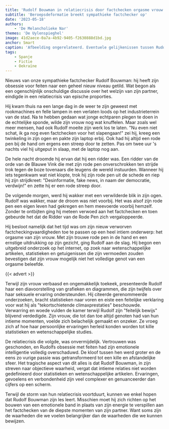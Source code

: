 ```yaml
---
title: 'Rudolf Bouwman in relatiecrisis door factchecken orgasme vrouw'
subtitle: 'Beroepsdeformatie breekt sympathieke factchecker op'
date: '2023-05-18'
authors:
    - 'De Melancholieke Nar'
themes: 'De Uylenspieghel'
image: 41d2aece-0a7a-4b92-9405-f2630888d1bd.jpg
anchor: Smart
caption: 'Afbeelding ongerelateerd. Eventuele gelijkenissen tussen Rudolf Bouwman en werkelijk bestaande personen en/of gebeurtenissen berusten geheel op toeval.'
tags:
    - Spanje
    - Fictie
    - Oekraïne
---
```


Nieuws van onze sympathieke factchecker Rudolf Bouwman: hij heeft zijn obsessie voor feiten naar een geheel nieuw niveau getild. Wat begon als een ogenschijnlijk onschuldige discussie over het welzijn van zijn partner, eindigde in een relatiecrisis van epische proporties.

Hij kwam thuis na een lange dag in de weer te zijn geweest met rookmachines en felle lampen in een verlaten loods op het industrieterrein van de stad. Na te hebben gedaan wat jonge echtparen plegen te doen in de echtelijke sponde, wilde zijn vrouw nog wat knuffelen. Maar zoals wel meer mensen, had ook Rudolf moeite zijn werk los te laten. "Nu even niet schat, ik ga nog even factchecken voor het slapengaan!" zei hij, kreeg een twinkeling in zijn ogen en pakte zijn laptop erbij. Ook had hij altijd een rode pen bij de hand om ergens een streep door te zetten. Pas om twee uur 's nachts viel hij uitgeput in slaap, met de laptop nog aan.

De hele nacht droomde hij ervan dat hij een ridder was. Een ridder van de orde van de Blauwe Vink die met zijn rode pen onverschrokken ten strijde trok tegen de boze tovenaars die leugens de wereld instuurden. Wanneer hij iets tegenkwam wat niet klopte, trok hij zijn rode pen uit de schede en riep hij zijn strijdkreet: "Desinformatie, fake news, in naam der democratie, verdwijn!" en zette hij er een rode streep door.

De volgende morgen, werd hij wakker met een verwilderde blik in zijn ogen. Rudolf was wakker, maar de droom was niet voorbij. Het was alsof zijn rode pen een eigen leven had gekregen en hem meevoerde voorbij hemzelf. Zonder te ontbijten ging hij meteen verwoed aan het factchecken en toen gebeurde het dat de Ridder van de Rode Pen zich vergaloppeerde. 

Hij besloot namelijk dat het tijd was om zijn nieuw verworven factcheckingvaardigheden toe te passen op een heel intiem onderwerp: het orgasme van zijn vrouw. Met zijn trouwe rode pen in de hand en een ernstige uitdrukking op zijn gezicht, ging Rudolf aan de slag. Hij begon een uitgebreid onderzoek op het internet, op zoek naar wetenschappelijke artikelen, statistieken en getuigenissen die zijn vermoeden zouden bevestigen dat zijn vrouw mogelijk niet het volledige genot van een orgasme beleefde.

{{< advert >}}

Terwijl zijn vrouw verbaasd en ongemakkelijk toekeek, presenteerde Rudolf haar een diavoorstelling van grafieken en diagrammen, die zijn twijfels over haar seksuele ervaring ondersteunden. Hij citeerde gerenommeerde onderzoeken, bracht statistieken naar voren en eiste een feitelijke verklaring voor wat hij als "tekortschietende climaxprestaties" beschouwde.
Verwarring en woede vulden de kamer terwijl Rudolf zijn "feitelijk bewijs" blijvend verdedigde. Zijn vrouw, die tot dan toe altijd genoten had van hun intieme momenten, voelde zich belachelijk gemaakt en onzeker. Ze vroeg zich af hoe haar persoonlijke ervaringen herleid konden worden tot kille statistieken en wetenschappelijke studies.

De relatiecrisis die volgde, was onvermijdelijk. Vertrouwen was geschonden, en Rudolfs obsessie met feiten had zijn emotionele intelligentie volledig overschaduwd. De kloof tussen hen werd groter en de eens zo vurige passie was getransformeerd tot een kille en afstandelijke sfeer.
Het tragische aspect van dit alles is dat Rudolf Bouwman, in zijn streven naar objectieve waarheid, vergat dat intieme relaties niet worden gedefinieerd door statistieken en wetenschappelijke artikelen. Ervaringen, gevoelens en verbondenheid zijn veel complexer en genuanceerder dan cijfers op een scherm.

Terwijl de storm van hun relatiecrisis voortduurt, kunnen we enkel hopen dat Rudolf Bouwman zijn les leert. Misschien moet hij zich richten op het bouwen van een emotionele band in plaats van zijn energie te verspillen aan het factchecken van de diepste momenten van zijn partner. Want soms zijn de waarheden die we voelen belangrijker dan de waarheden die we kunnen bewijzen.
